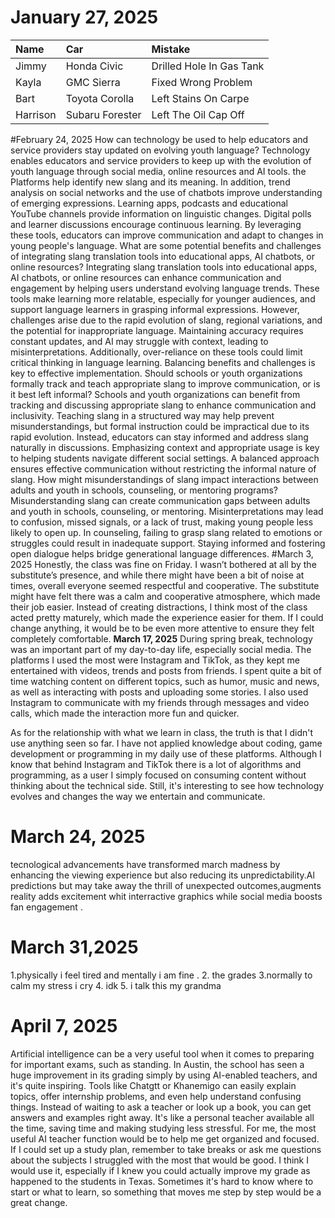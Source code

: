 # January 27, 2025
| Name     | Car | Mistake |
| :------- | :-- | :------ |
| Jimmy    |Honda Civic     | Drilled Hole In Gas Tank        |
| Kayla    |	GMC Sierra     | 	Fixed Wrong Problem        |
| Bart     | 	Toyota Corolla    |  Left Stains On Carpe       |
| Harrison |  	Subaru Forester   |   Left The Oil Cap Off      |

#February 24, 2025
How can technology be used to help educators and service providers stay updated on evolving youth language?
Technology enables educators and service providers to keep up with the evolution of youth language through social media, online resources and AI tools. the Platforms help identify new slang and its meaning. In addition, trend analysis on social networks and the use of chatbots improve understanding of emerging expressions. Learning apps, podcasts and educational YouTube channels provide information on linguistic changes. Digital polls and learner discussions encourage continuous learning. By leveraging these tools, educators can improve communication and adapt to changes in young people's language.
What are some potential benefits and challenges of integrating slang translation tools into educational apps, AI chatbots, or online resources?
Integrating slang translation tools into educational apps, AI chatbots, or online resources can enhance communication and engagement by helping users understand evolving language trends. These tools make learning more relatable, especially for younger audiences, and support language learners in grasping informal expressions. However, challenges arise due to the rapid evolution of slang, regional variations, and the potential for inappropriate language. Maintaining accuracy requires constant updates, and AI may struggle with context, leading to misinterpretations. Additionally, over-reliance on these tools could limit critical thinking in language learning. Balancing benefits and challenges is key to effective implementation.
Should schools or youth organizations formally track and teach appropriate slang to improve communication, or is it best left informal?
Schools and youth organizations can benefit from tracking and discussing appropriate slang to enhance communication and inclusivity. Teaching slang in a structured way may help prevent misunderstandings, but formal instruction could be impractical due to its rapid evolution. Instead, educators can stay informed and address slang naturally in discussions. Emphasizing context and appropriate usage is key to helping students navigate different social settings. A balanced approach ensures effective communication without restricting the informal nature of slang.
How might misunderstandings of slang impact interactions between adults and youth in schools, counseling, or mentoring programs?
Misunderstanding slang can create communication gaps between adults and youth in schools, counseling, or mentoring. Misinterpretations may lead to confusion, missed signals, or a lack of trust, making young people less likely to open up. In counseling, failing to grasp slang related to emotions or struggles could result in inadequate support. Staying informed and fostering open dialogue helps bridge generational language differences.
#March 3, 2025
Honestly, the class was fine on Friday. I wasn’t bothered at all by the substitute’s presence, and while there might have been a bit of noise at times, overall everyone seemed respectful and cooperative. The substitute might have felt there was a calm and cooperative atmosphere, which made their job easier. Instead of creating distractions, I think most of the class acted pretty maturely, which made the experience easier for them. If I could change anything, it would be to be even more attentive to ensure they felt completely comfortable.
**March 17, 2025**
During spring break, technology was an important part of my day-to-day life, especially social media. The platforms I used the most were Instagram and TikTok, as they kept me entertained with videos, trends and posts from friends. I spent quite a bit of time watching content on different topics, such as humor, music and news, as well as interacting with posts and uploading some stories. I also used Instagram to communicate with my friends through messages and video calls, which made the interaction more fun and quicker.  

As for the relationship with what we learn in class, the truth is that I didn't use anything seen so far. I have not applied knowledge about coding, game development or programming in my daily use of these platforms. Although I know that behind Instagram and TikTok there is a lot of algorithms and programming, as a user I simply focused on consuming content without thinking about the technical side. Still, it's interesting to see how technology evolves and changes the way we entertain and communicate.
# March 24, 2025
tecnological advancements have transformed march madness by enhancing the viewing experience but also reducing its unpredictability.Al predictions but may take away the thrill of unexpected outcomes,augments reality adds excitement whit interractive graphics while social media boosts fan engagement .
# March 31,2025
1.physically i feel tired and mentally i am fine .
2. the grades
3.normally to calm my stress i cry
4. idk
5. i talk this my grandma
# April 7, 2025
Artificial intelligence can be a very useful tool when it comes to preparing for important exams, such as standing. In Austin, the school has seen a huge improvement in its grading simply by using AI-enabled teachers, and it's quite inspiring. Tools like Chatgtt or Khanemigo can easily explain topics, offer internship problems, and even help understand confusing things. Instead of waiting to ask a teacher or look up a book, you can get answers and examples right away. It's like a personal teacher available all the time, saving time and making studying less stressful.
For me, the most useful AI teacher function would be to help me get organized and focused. If I could set up a study plan, remember to take breaks or ask me questions about the subjects I struggled with the most that would be good. I think I would use it, especially if I knew you could actually improve my grade as happened to the students in Texas. Sometimes it's hard to know where to start or what to learn, so something that moves me step by step would be a great change.
